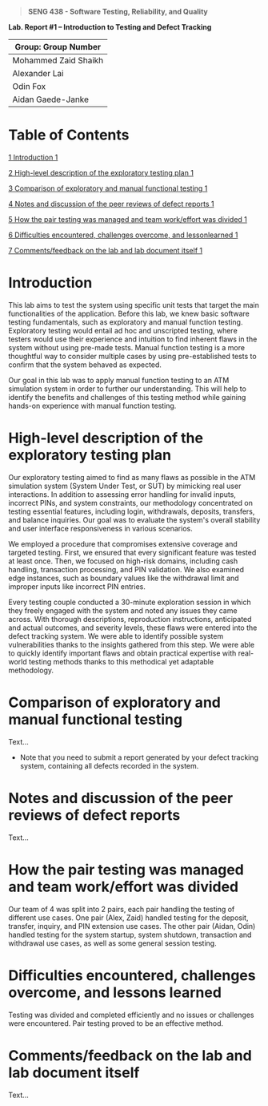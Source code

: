 >   **SENG 438 - Software Testing, Reliability, and Quality**

**Lab. Report \#1 – Introduction to Testing and Defect Tracking**

| Group: Group Number      |
|-----------------|
| Mohammed Zaid Shaikh                |
| Alexander Lai              |
| Odin Fox               |
| Aidan Gaede-Janke               |


# Table of Contents


[1 Introduction	1](#_Toc439194677)

[2 High-level description of the exploratory testing plan	1](#_Toc439194678)

[3 Comparison of exploratory and manual functional testing	1](#_Toc439194679)

[4 Notes and discussion of the peer reviews of defect reports	1](#_Toc439194680)

[5 How the pair testing was managed and team work/effort was divided 1](#_Toc439194681)

[6 Difficulties encountered, challenges overcome, and lessonlearned	1](#_Toc439194682)

[7 Comments/feedback on the lab and lab document itself	1](#_Toc439194683)

# Introduction

This lab aims to test the system using specific unit tests that target the main functionalities of the application. Before this lab, we knew basic software testing fundamentals, such as exploratory and manual function testing. Exploratory testing would entail ad hoc and unscripted testing, where testers would use their experience and intuition to find inherent flaws in the system without using pre-made tests. Manual function testing is a more thoughtful way to consider multiple cases by using pre-established tests to confirm that the system behaved as expected.

Our goal in this lab was to apply manual function testing to an ATM simulation system in order to further our understanding. This will help to identify the benefits and challenges of this testing method while gaining hands-on experience with manual function testing.

# High-level description of the exploratory testing plan

Our exploratory testing aimed to find as many flaws as possible in the ATM simulation system (System Under Test, or SUT) by mimicking real user interactions. In addition to assessing error handling for invalid inputs, incorrect PINs, and system constraints, our methodology concentrated on testing essential features, including login, withdrawals, deposits, transfers, and balance inquiries. Our goal was to evaluate the system's overall stability and user interface responsiveness in various scenarios.

We employed a procedure that compromises extensive coverage and targeted testing. First, we ensured that every significant feature was tested at least once. Then, we focused on high-risk domains, including cash handling, transaction processing, and PIN validation. We also examined edge instances, such as boundary values like the withdrawal limit and improper inputs like incorrect PIN entries.

Every testing couple conducted a 30-minute exploration session in which they freely engaged with the system and noted any issues they came across. With thorough descriptions, reproduction instructions, anticipated and actual outcomes, and severity levels, these flaws were entered into the defect tracking system. We were able to identify possible system vulnerabilities thanks to the insights gathered from this step. We were able to quickly identify important flaws and obtain practical expertise with real-world testing methods thanks to this methodical yet adaptable methodology.

# Comparison of exploratory and manual functional testing

Text…

-   Note that you need to submit a report generated by your defect tracking
    system, containing all defects recorded in the system.

# Notes and discussion of the peer reviews of defect reports

Text…

# How the pair testing was managed and team work/effort was divided

Our team of 4 was split into 2 pairs, each pair handling the testing of different use cases. One pair (Alex, Zaid) handled testing for the deposit, transfer, inquiry, and PIN extension use cases. The other pair (Aidan, Odin) handled testing for the system startup, system shutdown, transaction and withdrawal use cases, as well as some general session testing.

# Difficulties encountered, challenges overcome, and lessons learned

Testing was divided and completed efficiently and no issues or challenges were encountered. Pair testing proved to be an effective method.

# Comments/feedback on the lab and lab document itself

Text…